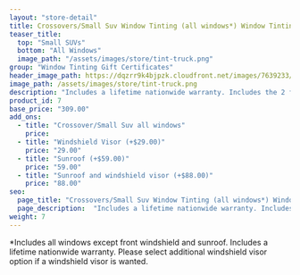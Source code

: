 ```yaml
---
layout: "store-detail"
title: Crossovers/Small Suv Window Tinting (all windows*) Window Tinting Gift Certificate"
teaser_title:
  top: "Small SUVs"
  bottom: "All Windows"
  image_path: "/assets/images/store/tint-truck.png"
group: "Window Tinting Gift Certificates"
header_image_path: https://dqzrr9k4bjpzk.cloudfront.net/images/7639233/347062809.jpg
image_path: /assets/images/store/tint-truck.png
description: "Includes a lifetime nationwide warranty. Includes the 2 front door windows and rear solid window tint."
product_id: 7
base_price: "309.00"
add_ons:
  - title: "Crossover/​Small Suv all windows"
    price:
  - title: "Windshield Visor (+$29.00)"
    price: "29.00"
  - title: "Sunroof (+$59.00)"
    price: "59.00"    
  - title: "Sunroof and windshield visor (+$88.00)"
    price: "88.00"
seo:
  page_title: "Crossovers/Small Suv Window Tinting (all windows*) Window Tinting Gift Certificate"
  page_description:  "Includes a lifetime nationwide warranty. Includes the 2 front door windows and rear solid window tint."
weight: 7
---
```

*Includes all windows except front windshield and sunroof. Includes a lifetime nationwide warranty. Please select additional windshield visor option if a windshield visor is wanted.
